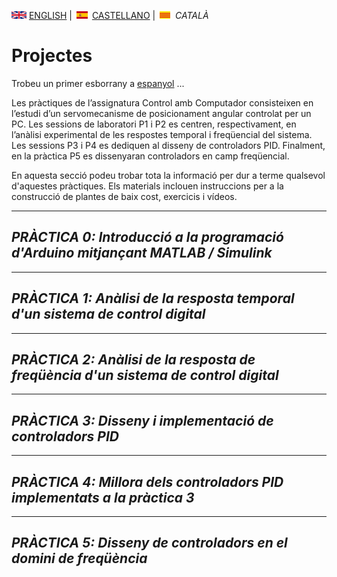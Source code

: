 <img src="en.png" alt="English"> [ENGLISH](projects.md) | <img src="es.png" alt="Castellano"> [CASTELLANO](proyectos.md) | <img src="ca.png" alt="Català"> *CATALÀ*


# Projectes

Trobeu un primer esborrany a [espanyol](proyectos.md) ...

Les pràctiques de l’assignatura Control amb Computador consisteixen en l’estudi d’un servomecanisme de posicionament angular controlat per un PC. Les sessions de laboratori P1 i P2 es centren, respectivament, en l’anàlisi experimental de les respostes temporal i freqüencial del sistema. Les sessions P3 i P4 es dediquen al disseny de controladors PID. Finalment, en la pràctica P5 es dissenyaran controladors en camp freqüencial.

En aquesta secció podeu trobar tota la informació per dur a terme qualsevol d'aquestes pràctiques. Els materials inclouen instruccions per a la construcció de plantes de baix cost, exercicis i vídeos.

<hr/>

## *PRÀCTICA 0: Introducció a la programació d'Arduino mitjançant MATLAB / Simulink*

<hr/>

## *PRÀCTICA 1: Anàlisi de la resposta temporal d'un sistema de control digital*

<hr/>

## *PRÀCTICA 2: Anàlisi de la resposta de freqüència d'un sistema de control digital*

<hr/>

## *PRÀCTICA 3: Disseny i implementació de controladors PID*

<hr/>

## *PRÀCTICA 4: Millora dels controladors PID implementats a la pràctica 3*

<hr/>

## *PRÀCTICA 5: Disseny de controladors en el domini de freqüència*
